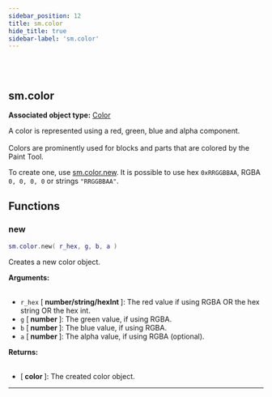 ```yaml
---
sidebar_position: 12
title: sm.color
hide_title: true
sidebar-label: 'sm.color'
---
```


<br></br>

## sm.color

**Associated object type:** [Color](/lua/Game-Script-Environment/Userdata/Color)

A color is represented using a red, green, blue and alpha component. <br></br>
Colors are prominently used for blocks and parts that are colored by the Paint Tool.

To create one, use [sm.color.new](#new). It is possible to use hex <code>0xRRGGBBAA</code>, RGBA <code>0, 0, 0, 0</code> or strings <code>"RRGGBBAA"</code>.

## Functions

### new

```lua
sm.color.new( r_hex, g, b, a )
```

Creates a new color object.

<strong>Arguments:</strong> <br></br>

- <code>r_hex</code> [<strong> number/string/hexInt </strong>]: The red value if using RGBA OR the hex string OR the hex int.
- <code>g</code> [<strong> number </strong>]: The green value, if using RGBA.
- <code>b</code> [<strong> number </strong>]: The blue value, if using RGBA.
- <code>a</code> [<strong> number </strong>]: The alpha value, if using RGBA (optional).

<strong>Returns:</strong> <br></br>

- [<strong> color </strong>]: The created color object.

---
















